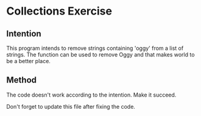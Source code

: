 # Collections Exercise

## Intention

This program intends to remove strings containing 'oggy' from a list of strings. 
The function can be used to remove Oggy and that makes world to be a better place.

## Method

The code doesn't work according to the intention. Make it succeed.

Don't forget to update this file after fixing the code.
